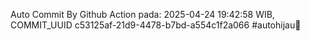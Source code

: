 Auto Commit By Github Action pada: 2025-04-24 19:42:58 WIB, COMMIT_UUID c53125af-21d9-4478-b7bd-a554c1f2a066 #autohijau🗿
